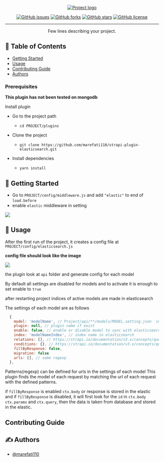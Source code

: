 <p align="center">
  <a href="" rel="noopener">
 <img src="https://i.ibb.co/zG6Nj3g/Untitled-1.jpg" alt="Project logo"></a>
</p>

<!-- <h3 align="center">strapi elasticsearch</h3> -->

<div align="center">

[![GitHub issues](https://img.shields.io/github/issues/marefati110/strapi-plugin-elasticsearch?style=flat-square)](https://github.com/marefati110/strapi-plugin-elasticsearch/issues)
[![GitHub forks](https://img.shields.io/github/forks/marefati110/strapi-plugin-elasticsearch)](https://github.com/marefati110/strapi-plugin-elasticsearch/network)
[![GitHub stars](https://img.shields.io/github/stars/marefati110/strapi-plugin-elasticsearch)](https://github.com/marefati110/strapi-plugin-elasticsearch/stargazers)
[![GitHub license](https://img.shields.io/github/license/marefati110/strapi-plugin-elasticsearch)](https://github.com/marefati110/strapi-plugin-elasticsearch)

</div>

---

<p align="center"> Few lines describing your project.
    <br> 
</p>

## 📝 Table of Contents

- [Getting Started](#getting_started)
- [Usage](#usage)
- [Contributing Guide](#CONTRIBUTING)
- [Authors](#authors)

### Prerequisites

**This plugin has not been tested on mongodb**

Install plugin

- Go to the project path

  - `cd PROJECT/plugins`

- Clone the project

  - `git clone https://github.com/marefati110/strapi-plugin-elasticsearch.git`

- Install dependencies

  - `yarn install`

## 🏁 Getting Started <a name = "getting_started"></a>

- Go to `PROJECT/config/middleware.js` and add `"elastic"` to end of `load.before`
- enable `elastic` middleware in setting

<img src="https://i.ibb.co/BKqjPy0/code.png">

## 🎈 Usage <a name="usage"></a>

After the first run of the project, it creates a config file at `PROJECT/config/elasticsearch.js`

**config file should look like the image**

<img src="https://i.ibb.co/tPmhrJH/code2.png" >

the plugin look at `api` folder and generate config for each model

By default all settings are disabled for models and to activate it is enough to set enable to `true`

after restarting project indices of active models are made in elasticsearch

The settings of each model are as follows
‍‍‍‍‍

```js
  {
    model: 'modelName', // Project/api/**/models/MODEL.setting.json  info.name
    plugin: null, // plugin name if exist
    enable: false, // enable or disable model to sync with elasticsearch
    index: 'modelNameIndex', // index name in elasticsearch
    relations: [], // https://strapi.io/documentation/v3.x/concepts/queries.html#api-reference
    conditions: {}, // https://strapi.io/documentation/v3.x/concepts/queries.html#api-reference
    fillByResponse: false,
    migration: false
    urls: [], // some regexp
  },
```

Patterns(regexp) can be defined for urls in the settings of each model
This plugin finds the model of each request by matching the url of each request with the defined patterns.

if `fillByResponse` is enabled `ctx.body` or response is stored in the elastic
and if `fillByResponse` is disabled, it will first look for the `id` in `ctx.body`
`ctx.params` and `ctx.query`, then the data is taken from database and stored in the elastic.


## Contributing Guide <a name = "contributing"></a>

## ✍️ Authors <a name = ""></a>

- [@marefati110](https://github.com/marefati110)
